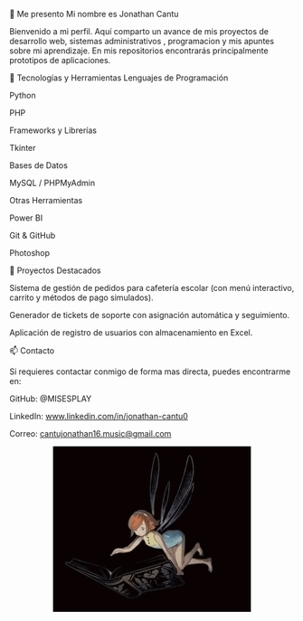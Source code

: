 👋 Me presento 
Mi nombre es Jonathan Cantu

Bienvenido a mi perfil.
Aquí comparto un avance de mis proyectos de desarrollo web, sistemas administrativos , programacion y mis apuntes sobre mi aprendizaje. 
En mis repositorios encontrarás principalmente prototipos de aplicaciones.

🚀 Tecnologías y Herramientas
Lenguajes de Programación

Python 

PHP  

Frameworks y Librerías 

Tkinter 

Bases de Datos

MySQL / PHPMyAdmin 

Otras Herramientas

Power BI 

Git & GitHub 

Photoshop

📌 Proyectos Destacados

Sistema de gestión de pedidos para cafetería escolar (con menú interactivo, carrito y métodos de pago simulados).

Generador de tickets de soporte con asignación automática y seguimiento.

Aplicación de registro de usuarios con almacenamiento en Excel.

📫 Contacto

Si requieres contactar conmigo de forma mas directa, puedes encontrarme en:

GitHub: @MISESPLAY

LinkedIn: www.linkedin.com/in/jonathan-cantu0

Correo: cantujonathan16.music@gmail.com

<div align="center"> <img src="metaphor-atlus.gif" alt="GIF animado" /> </div>
